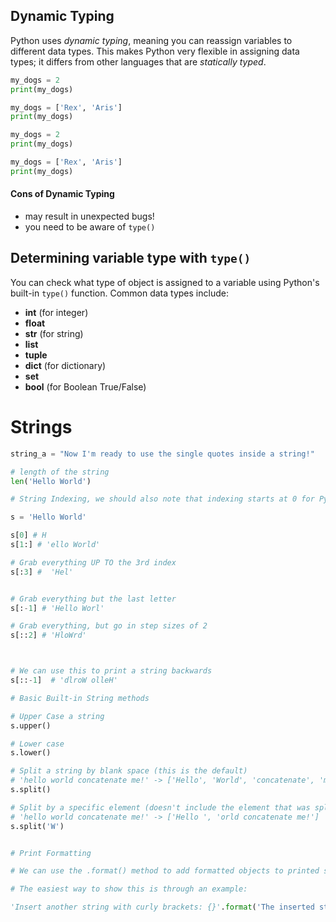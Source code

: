 ## Dynamic Typing

Python uses *dynamic typing*, meaning you can reassign variables to different data types. This makes Python very flexible in assigning data types; it differs from other languages that are *statically typed*.

```python 
my_dogs = 2
print(my_dogs)

my_dogs = ['Rex', 'Aris']
print(my_dogs)

my_dogs = 2
print(my_dogs)

my_dogs = ['Rex', 'Aris']
print(my_dogs)
```


#### Cons of Dynamic Typing
* may result in unexpected bugs!
* you need to be aware of `type()`


## Determining variable type with `type()`
You can check what type of object is assigned to a variable using Python's built-in `type()` function. Common data types include:
* **int** (for integer)
* **float**
* **str** (for string)
* **list**
* **tuple**
* **dict** (for dictionary)
* **set**
* **bool** (for Boolean True/False)

# Strings

```python 
string_a = "Now I'm ready to use the single quotes inside a string!"

# length of the string
len('Hello World') 

# String Indexing, we should also note that indexing starts at 0 for Python

s = 'Hello World'

s[0] # H
s[1:] # 'ello World'

# Grab everything UP TO the 3rd index
s[:3] #  'Hel'


# Grab everything but the last letter
s[:-1] # 'Hello Worl'

# Grab everything, but go in step sizes of 2
s[::2] # 'HloWrd'



# We can use this to print a string backwards
s[::-1]  # 'dlroW olleH'

# Basic Built-in String methods

# Upper Case a string
s.upper()

# Lower case
s.lower()

# Split a string by blank space (this is the default)
# 'hello world concatenate me!' -> ['Hello', 'World', 'concatenate', 'me!']
s.split()

# Split by a specific element (doesn't include the element that was split on)
# 'hello world concatenate me!' -> ['Hello ', 'orld concatenate me!']
s.split('W') 


# Print Formatting

# We can use the .format() method to add formatted objects to printed string statements.

# The easiest way to show this is through an example:

'Insert another string with curly brackets: {}'.format('The inserted string')
```
